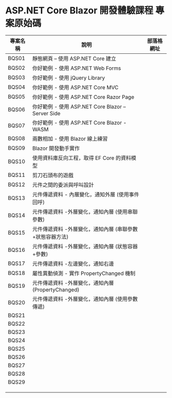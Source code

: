 # ASP.NET Core Blazor 開發體驗課程 專案原始碼

|專案名稱|說明|部落格網址|
|-|-|-|
|BQS01|靜態網頁 – 使用 ASP.NET Core 建立||
|BQS02|你好範例 - 使用 ASP.NET Web Forms||
|BQS03|你好範例 - 使用 jQuery Library||
|BQS04|你好範例 - 使用 ASP.NET Core MVC||
|BQS05|你好範例 - 使用 ASP.NET Core Razor Page||
|BQS06|你好範例 - 使用 ASP.NET Core Blazor – Server Side||
|BQS07|你好範例 - 使用 ASP.NET Core Blazor - WASM||
|BQS08|兩數相加 - 使用 Blazor 線上練習||
|BQS09|Blazor 開發動手實作||
|BQS10|使用資料庫反向工程，取得 EF Core 的資料模型||
|BQS11|剪刀石頭布的遊戲||
|BQS12|元件之間的委派與呼叫設計||
|BQS13|元件傳遞資料  - 內層變化，通知外層 (使用事件回呼)||
|BQS14|元件傳遞資料 -外層變化，通知內層 (使用串聯參數)||
|BQS15|元件傳遞資料 -外層變化，通知內層 (串聯參數+狀態容器方法)||
|BQS16|元件傳遞資料 -外層變化，通知內層 (狀態容器+參數)||
|BQS17|元件傳遞資料  -左邊變化，通知右邊||
|BQS18|屬性異動偵測 - 實作 PropertyChanged 機制||
|BQS19|元件傳遞資料 -外層變化，通知內層 (PropertyChanged)||
|BQS20|元件傳遞資料 -外層變化，通知內層 (使用參數傳遞)||
|BQS21|||
|BQS22|||
|BQS23|||
|BQS24|||
|BQS25|||
|BQS26|||
|BQS27|||
|BQS28|||
|BQS29|||
||||
||||
||||


